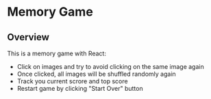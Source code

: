 # Memory Game

## Overview
This is a memory game with React:
- Click on images and try to avoid clicking on the same image again
- Once clicked, all images will be shuffled randomly again
- Track you current scrore and top score
- Restart game by clicking "Start Over" button
